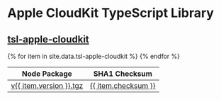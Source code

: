 <h1>Apple CloudKit TypeScript Library</h1>

<h2><a href="/tsl-apple-cloudkit/">tsl-apple-cloudkit</a></h2>
<table>
    <thead>
        <tr>
            <th>Node Package</th>
            <th>SHA1 Checksum</th>
        </tr>
    </thead>
    <tbody>{% for item in site.data.tsl-apple-cloudkit %}
        <tr>
            <td>
                <a href="https://typescriptlibs.org/npm/tsl-apple-cloudkit/v{{ item.version }}.tgz">v{{ item.version }}.tgz</a>
            </td>
            <td>
                <a href="https://typescriptlibs.org/npm/tsl-apple-cloudkit/v{{ item.version }}.sha1">{{ item.checksum }}</a>
            </td>
        </tr>
    {% endfor %}</tbody>
</table>
